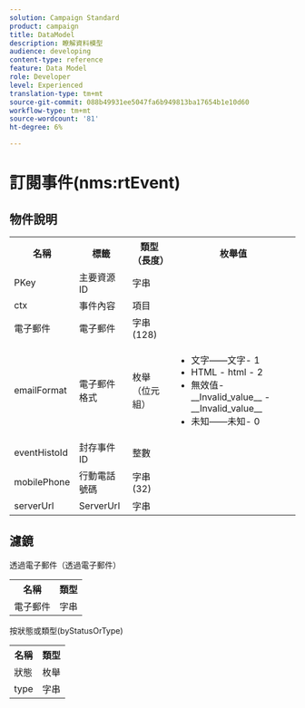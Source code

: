 ```yaml
---
solution: Campaign Standard
product: campaign
title: DataModel
description: 瞭解資料模型
audience: developing
content-type: reference
feature: Data Model
role: Developer
level: Experienced
translation-type: tm+mt
source-git-commit: 088b49931ee5047fa6b949813ba17654b1e10d60
workflow-type: tm+mt
source-wordcount: '81'
ht-degree: 6%

---
```



# 訂閱事件(nms:rtEvent)

## 物件說明

<table>
    <tr>
        <th>名稱</th>
        <th>標籤</th>
        <th>類型（長度）</th>
        <th>枚舉值</th>
    </tr>
    <tr>
        <td>PKey</td>
        <td>主要資源ID</td>
        <td>字串 </td>
        <td> </td>
    </tr>
    <tr>
        <td>ctx</td>
        <td>事件內容</td>
        <td>項目 </td>
        <td> </td>
    </tr>
    <tr>
        <td>電子郵件</td>
        <td>電子郵件</td>
        <td>字串(128)</td>
        <td> </td>
    </tr>
    <tr>
        <td>emailFormat</td>
        <td>電子郵件格式</td>
        <td>枚舉（位元組） </td>
        <td>
            <ul>
            <li>文字——文字- 1</li>
            <li>HTML - html - 2</li>
            <li>無效值- __Invalid_value__ - __Invalid_value__</li>
            <li>未知——未知- 0</li>
            </ul>
        </td>
    </tr>
    <tr>
        <td>eventHistoId</td>
        <td>封存事件ID</td>
        <td>整數 </td>
        <td> </td>
    </tr>
    <tr>
        <td>mobilePhone</td>
        <td>行動電話號碼</td>
        <td>字串(32)</td>
        <td> </td>
    </tr>
    <tr>
        <td>serverUrl</td>
        <td>ServerUrl</td>
        <td>字串 </td>
        <td> </td>
    </tr>
</table>

## 濾鏡

透過電子郵件（透過電子郵件）

<table>
    <tr>
    <th>名稱</th>
    <th>類型</th>
    </tr>
    <tr>
    <td>電子郵件</td>
    <td>字串</td>
    </tr>
</table>

按狀態或類型(byStatusOrType)

<table>
        <tr>
        <th>名稱</th>
        <th>類型</th>
        </tr>
        <tr>
        <td>狀態</td>
        <td>枚舉</td>
        </tr>
        <tr>
        <td>type</td>
        <td>字串</td>
        </tr>
    </table>